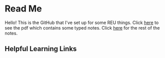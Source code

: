  # Read Me
Hello! This is the GitHub that I've set up for some REU things. Click [here](https://github.com/scawteedawg/echtREU2024Notes/blob/master/echtreu24notes.pdf) to see the pdf which contains some typed notes. Click [here]() for the rest of the notes.


 ## Helpful Learning Links


